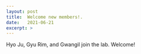 ```yaml
---
layout: post
title:  Welcome new members!.
date:   2021-06-21
excerpt: >
---
```



  Hyo Ju, Gyu Rim, and Gwangil join the lab. Welcome!
